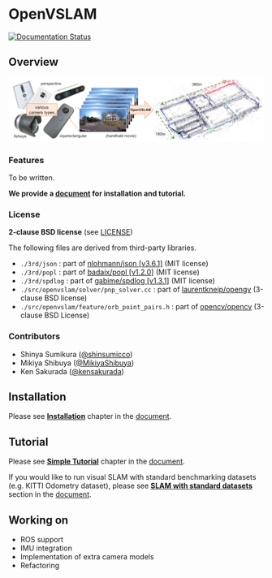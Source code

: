 # OpenVSLAM
[![Documentation Status](https://readthedocs.org/projects/openvslam/badge/?version=master)](https://openvslam.readthedocs.io/en/master/?badge=master)

## Overview

<img src="./docs/img/teaser.png">

### Features

To be written.

**We provide a [document](https://openvslam.readthedocs.io/en/latest/index.html) for installation and tutorial.**

### License

**2-clause BSD license** (see [LICENSE](./LICENSE))

The following files are derived from third-party libraries.

- `./3rd/json` : part of [nlohmann/json \[v3.6.1\]](https://github.com/nlohmann/json) (MIT license)
- `./3rd/popl` : part of [badaix/popl \[v1.2.0\]](https://github.com/badaix/popl) (MIT license)
- `./3rd/spdlog` : part of [gabime/spdlog \[v1.3.1\]](https://github.com/gabime/spdlog) (MIT license)
- `./src/openvslam/solver/pnp_solver.cc` : part of [laurentkneip/opengv](https://github.com/laurentkneip/opengv) (3-clause BSD license)
- `./src/openvslam/feature/orb_point_pairs.h` : part of [opencv/opencv](https://github.com/opencv/opencv) (3-clause BSD License)

### Contributors

- Shinya Sumikura ([@shinsumicco](https://github.com/shinsumicco))
- Mikiya Shibuya ([@MikiyaShibuya](https://github.com/MikiyaShibuya))
- Ken Sakurada ([@kensakurada](https://github.com/kensakurada))

## Installation

Please see [**Installation**](https://openvslam.readthedocs.io/en/latest/installation.html) chapter in the [document](https://openvslam.readthedocs.io/en/latest/index.html).

## Tutorial

Please see [**Simple Tutorial**](https://openvslam.readthedocs.io/en/latest/simple_tutorial.html) chapter in the [document](https://openvslam.readthedocs.io/en/latest/index.html).

If you would like to run visual SLAM with standard benchmarking datasets (e.g. KITTI Odometry dataset), please see [**SLAM with standard datasets**](https://openvslam.readthedocs.io/en/latest/example.html#slam-with-standard-datasets) section in the [document](https://openvslam.readthedocs.io/en/latest/index.html).

## Working on

- ROS support
- IMU integration
- Implementation of extra camera models
- Refactoring
